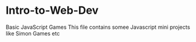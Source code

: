 # Intro-to-Web-Dev
Basic JavaScript Games 
This file contains somee Javascript mini projects like Simon Games etc 
